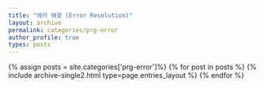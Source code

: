 ```yaml
---
title: "에러 해결 (Error Resolution)"
layout: archive
permalink: categories/prg-error
author_profile: true
types: posts
---
```


{% assign posts = site.categories['prg-error']%}
{% for post in posts %}
  {% include archive-single2.html type=page.entries_layout %}
{% endfor %}

